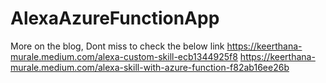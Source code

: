 # AlexaAzureFunctionApp

More on the blog, Dont miss to check the below link
https://keerthana-murale.medium.com/alexa-custom-skill-ecb1344925f8
https://keerthana-murale.medium.com/alexa-skill-with-azure-function-f82ab16ee26b
